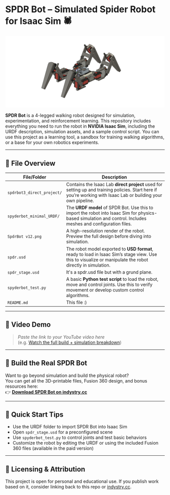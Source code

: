 # SPDR Bot – Simulated Spider Robot for Isaac Sim 🕷️

![SPDR Bot Render](SpdrBot%20v12.png)

**SPDR Bot** is a 4-legged walking robot designed for simulation, experimentation, and reinforcement learning. This repository includes everything you need to run the robot in **NVIDIA Isaac Sim**, including the URDF description, simulation assets, and a sample control script. You can use this project as a learning tool, a sandbox for training walking algorithms, or a base for your own robotics experiments.

---

## 📁 File Overview

| File/Folder | Description |
|-------------|-------------|
| `spdrbot3_direct_project/` | Contains the Isaac Lab **direct project** used for setting up and training policies. Start here if you’re working with Isaac Lab or building your own pipeline. |
| `spyderbot_minimal_URDF/` | The **URDF model** of SPDR Bot. Use this to import the robot into Isaac Sim for physics-based simulation and control. Includes meshes and configuration files. |
| `SpdrBot v12.png` | A high-resolution render of the robot. Preview the full design before diving into simulation. |
| `spdr.usd` | The robot model exported to **USD format**, ready to load in Isaac Sim’s stage view. Use this to visualize or manipulate the robot directly in simulation. |
| `spdr_stage.usd` | It's a spdr.usd file but with a grund plane. |
| `spyderbot_test.py` | A basic **Python test script** to load the robot, move and control joints. Use this to verify movement or develop custom control algorithms. |
| `README.md` | This file :) |

---

## 🎥 Video Demo

> _Paste the link to your YouTube video here_  
> (e.g. [Watch the full build + simulation breakdown](https://youtu.be/your-video-id))

---

## 🛒 Build the Real SPDR Bot

Want to go beyond simulation and build the physical robot?  
You can get all the 3D-printable files, Fusion 360 design, and bonus resources here:  
👉 **[Download SPDR Bot on indystry.cc](https://indystry.cc/store)**

---

## 🚀 Quick Start Tips

- Use the URDF folder to import SPDR Bot into Isaac Sim  
- Open `spdr_stage.usd` for a preconfigured scene  
- Use `spyderbot_test.py` to control joints and test basic behaviors  
- Customize the robot by editing the URDF or using the included Fusion 360 files (available in the paid version)

---

## 🧠 Licensing & Attribution

This project is open for personal and educational use. If you publish work based on it, consider linking back to this repo or [indystry.cc](https://indystry.cc).


